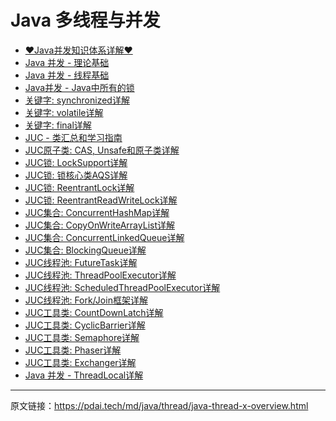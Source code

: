 # Java 多线程与并发 

- [ ♥Java并发知识体系详解♥ ]()
- [ Java 并发 - 理论基础 ]()
- [ Java 并发 - 线程基础 ]()
- [ Java并发 - Java中所有的锁 ]()
- [ 关键字: synchronized详解 ]()
- [ 关键字: volatile详解 ]()
- [ 关键字: final详解 ]()
- [ JUC - 类汇总和学习指南 ]()
- [ JUC原子类: CAS, Unsafe和原子类详解 ]()
- [ JUC锁: LockSupport详解 ]()
- [ JUC锁: 锁核心类AQS详解 ]()
- [ JUC锁: ReentrantLock详解 ]()
- [ JUC锁: ReentrantReadWriteLock详解 ]()
- [ JUC集合: ConcurrentHashMap详解 ]()
- [ JUC集合: CopyOnWriteArrayList详解 ]()
- [ JUC集合: ConcurrentLinkedQueue详解 ]()
- [ JUC集合: BlockingQueue详解 ]()
- [ JUC线程池: FutureTask详解 ]()
- [ JUC线程池: ThreadPoolExecutor详解 ]()
- [ JUC线程池: ScheduledThreadPoolExecutor详解 ]()
- [ JUC线程池: Fork/Join框架详解 ]()
- [ JUC工具类: CountDownLatch详解 ]()
- [ JUC工具类: CyclicBarrier详解 ]()
- [ JUC工具类: Semaphore详解 ]()
- [ JUC工具类: Phaser详解 ]()
- [ JUC工具类: Exchanger详解 ]()
- [ Java 并发 - ThreadLocal详解]()

------

 原文链接：https://pdai.tech/md/java/thread/java-thread-x-overview.html